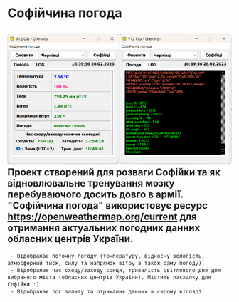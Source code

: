 # Софійчина погода
![Image alt](https://github.com/centroparotjag/Sofia-weather-QT/raw/master/image/image.png)
Проект створений для розваги Софійки та як відновлювальне тренування мозку перебуваючого досить довго в армії.
"Софійчина погода" використовує ресурс https://openweathermap.org/current для отримання актуальних погодних данних обласних центрів України.
---
     - Відображає поточну погоду (температуру, відносну вологість, атмосферний тиск, силу та напрямок вітру а також саму погоду).
     - Відображає час сходу/заходу сонця, тривалість світлового дня для вибраного міста (обласних центрів України). Містить пасхалку для Софійки :)
     - Відображає лог запиту та отримання данних в сирому вігляді. 
